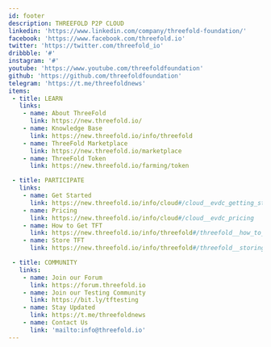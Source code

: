 ```yaml
---
id: footer
description: THREEFOLD P2P CLOUD
linkedin: 'https://www.linkedin.com/company/threefold-foundation/'
facebook: 'https://www.facebook.com/threefold.io'
twitter: 'https://twitter.com/threefold_io'
dribbble: '#'
instagram: '#'
youtube: 'https://www.youtube.com/threefoldfoundation'
github: 'https://github.com/threefoldfoundation'
telegram: 'https://t.me/threefoldnews'
items:
 - title: LEARN
   links:
    - name: About ThreeFold
      link: https://new.threefold.io/
    - name: Knowledge Base
      link: https://new.threefold.io/info/threefold
    - name: ThreeFold Marketplace
      link: https://new.threefold.io/marketplace
    - name: ThreeFold Token
      link: https://new.threefold.io/farming/token

 - title: PARTICIPATE
   links:
    - name: Get Started
      link: https://new.threefold.io/info/cloud#/cloud__evdc_getting_started
    - name: Pricing
      link: https://new.threefold.io/info/cloud#/cloud__evdc_pricing
    - name: How to Get TFT
      link: https://new.threefold.io/info/threefold#/threefold__how_to_buy_and_sell
    - name: Store TFT
      link: https://new.threefold.io/info/threefold#/threefold__storing_tft

 - title: COMMUNITY
   links:
    - name: Join our Forum
      link: https://forum.threefold.io
    - name: Join our Testing Community
      link: https://bit.ly/tftesting
    - name: Stay Updated
      link: https://t.me/threefoldnews
    - name: Contact Us
      link: 'mailto:info@threefold.io'
---
```


<!-- [Terms & Conditions](https://new.threefold.io/info/legal#/legal__terms_conditions_websites) | [Privacy Policy](https://new.threefold.io/info/legal#/legal__privacypolicy) | [Impressum]()

<br/>
&#xA9; 2021 ThreeFold P2P Cloud, All rights reserved. -->